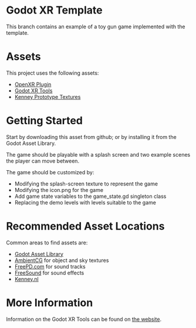 # Godot XR Template

This branch contains an example of a toy gun game implemented with the template.


# Assets

This project uses the following assets:
 - [OpenXR Plugin](https://godotengine.org/asset-library/asset/986)
 - [Godot XR Tools](https://godotengine.org/asset-library/asset/1515)
 - [Kenney Prototype Textures](https://godotengine.org/asset-library/asset/780)


# Getting Started

Start by downloading this asset from github; or by installing it from the Godot
Asset Library.

The game should be playable with a splash screen and two example scenes the player
can move between.

The game should be customized by:
 - Modifying the splash-screen texture to represent the game
 - Modifying the icon.png for the game
 - Add game state variables to the game_state.gd singleton class
 - Replacing the demo levels with levels suitable to the game


# Recommended Asset Locations

Common areas to find assets are:
 - [Godot Asset Library](https://godotengine.org/asset-library/asset)
 - [AmbientCG](https://ambientcg.com/) for object and sky textures
 - [FreePD.com](https://freepd.com/) for sound tracks
 - [FreeSound](https://freesound.org/) for sound effects
 - [Kenney.nl](https://kenney.nl/)


# More Information

Information on the Godot XR Tools can be found on [the website](https://godotvr.github.io/godot-xr-tools/).
